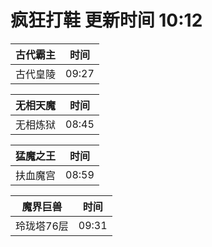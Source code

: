 # 疯狂打鞋 更新时间 10:12

| 古代霸主   | 时间    |
|--------|-------|
| 古代皇陵 | 09:27 |

| 无相天魔   | 时间    |
|--------|-------|
| 无相炼狱 | 08:45 |

| 猛魔之王   | 时间    |
|--------|-------|
| 扶血魔宫 | 08:59 |

| 魔界巨兽   | 时间    |
|--------|-------|
| 玲珑塔76层 | 09:31 |